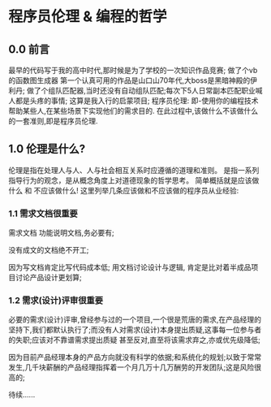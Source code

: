 # 程序员伦理 & 编程的哲学

## 0.0 前言
最早的代码写于我的高中时代,那时候是为了学校的一次知识作品竞赛; 做了个vb的函数图生成器
第一个认真可用的作品是山口山70年代,大boss是黑暗神殿的伊利丹; 做了个组队匹配器,当时还没有自动组队匹配;每次下5人日常副本匹配职业喊人都是头疼的事情;
这算是我入行的启蒙项目;
程序员伦理: 即-使用你的编程技术帮助某些人,在某些场景下实现他们的需求目的.
在此过程中,该做什么不该做什么的一套准则,即是程序员伦理.

## 1.0 伦理是什么?
伦理是指在处理人与人、人与社会相互关系时应遵循的道理和准则。 是指一系列指导行为的观念，是从概念角度上对道德现象的哲学思考。
简单概括就是应该做什么 和 不应该做什么!
这里列举几条应该做和不应该做的程序员从业经验:

### 1.1 需求文档很重要
需求文档 功能说明文档,务必要有; 

没有成文的文档绝不开工; 

因为写文档肯定比写代码成本低;  用文档讨论设计与逻辑, 肯定是比对着半成品项目讨论产品设计更划算;

### 1.2 需求(设计)评审很重要
必要的需求(设计)评审,曾经参与过的一个项目,一个很是荒唐的需求,在产品经理的坚持下,我们都默认执行了;而没有人对需求(设计)本身提出质疑,这事每一位参与者的失职;应该对不靠谱需求提出质疑 甚至反对,直至将该需求弃之,亦或优先级降低;

因为目前产品经理本身的产品方向就没有科学的依据;和系统化的规划;以致于常常发生,几千块薪酬的产品经理指挥着一个月几万十几万酬劳的开发团队;这是风险很高的;

待续......